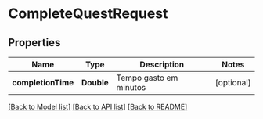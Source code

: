 # CompleteQuestRequest

## Properties
Name | Type | Description | Notes
------------ | ------------- | ------------- | -------------
**completionTime** | **Double** | Tempo gasto em minutos | [optional] 

[[Back to Model list]](../README.md#documentation-for-models) [[Back to API list]](../README.md#documentation-for-api-endpoints) [[Back to README]](../README.md)



